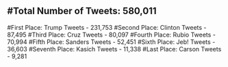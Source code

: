 #Total Number of Tweets: 580,011 
---
#First Place: Trump Tweets - 231,753
#Second Place: Clinton Tweets - 87,495
#Third Place: Cruz Tweets - 80,097
#Fourth Place: Rubio Tweets - 70,994
#Fifth Place: Sanders Tweets - 52,451
#Sixth Place: Jeb! Tweets - 36,603
#Seventh Place: Kasich Tweets - 11,338
#Last Place: Carson Tweets - 9,281

